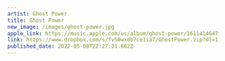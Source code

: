 ```yaml
---
artist: Ghost Power
title: Ghost Power
new_image: /images/ghost-power.jpg
apple_link: https://music.apple.com/us/album/ghost-power/1611414647
link: https://www.dropbox.com/s/fv50wxdb7ce1ia7/GhostPower.zip?dl=1
published_date: 2022-05-08T22:27:31.862Z
---
```

